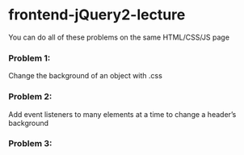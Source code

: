 # frontend-jQuery2-lecture

You can do all of these problems on the same HTML/CSS/JS page

### Problem 1:
Change the background of an object with .css

### Problem 2:
Add event listeners to many elements at a time to change a header’s background

### Problem 3:
